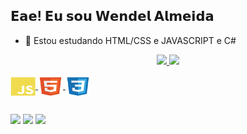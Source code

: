 ## 𝗘𝗮𝗲! 𝗘𝘂 𝘀𝗼𝘂 𝗪𝗲𝗻𝗱𝗲𝗹 𝗔𝗹𝗺𝗲𝗶𝗱𝗮

- 🌱 Estou estudando HTML/CSS e JAVASCRIPT e C#

<div align="center">
  <a href="https://github.com/WendelST">
  <img width="42%" src="https://github-readme-stats.vercel.app/api?username=WendelST&show_icons=true&theme=radical&include_all_commits=true&count_private=true"/>
  <img width="50%" src="https://github-readme-stats.vercel.app/api/top-langs/?username=WendelST&layout=compact&langs_count=7&theme=radical"/>
</div>

<div style="display: inline_block"><br>
  <img align="center" alt="Rafa-Js" height="30" width="40" src="https://raw.githubusercontent.com/devicons/devicon/master/icons/javascript/javascript-plain.svg">
  <img align="center" alt="Rafa-HTML" height="30" width="40" src="https://raw.githubusercontent.com/devicons/devicon/master/icons/html5/html5-original.svg">
  <img align="center" alt="Rafa-CSS" height="30" width="40" src="https://raw.githubusercontent.com/devicons/devicon/master/icons/css3/css3-original.svg">
</div>

##

<div> 
  <a href="https://www.youtube.com/channel/UCLw4IgCuaZtTZYy53ifLf8w" target="_blank"><img src="https://img.shields.io/badge/YouTube-FF0000?style=for-the-badge&logo=youtube&logoColor=white" target="_blank"></a>
 	<a href="https://www.twitch.tv/zendeel" target="_blank"><img src="https://img.shields.io/badge/Twitch-9146FF?style=for-the-badge&logo=twitch&logoColor=white" target="_blank"></a>
  <a href = "mailto:wendelalmeidadossantos@gmail.com"><img src="https://img.shields.io/badge/-Gmail-%23333?style=for-the-badge&logo=gmail&logoColor=white" target="_blank"></a>
 </div>
